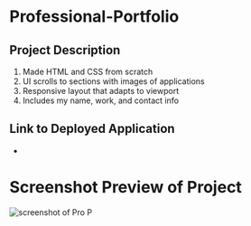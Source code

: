 # Professional-Portfolio
## Project Description
1. Made HTML and CSS from scratch
2. UI scrolls to sections with images of applications
3. Responsive layout that adapts to viewport
4. Includes my name, work, and contact info

## Link to Deployed Application
* 
# Screenshot Preview of Project
![screenshot of Pro P](https://user-images.githubusercontent.com/124942272/222949725-03647c4f-57d8-4ee2-9753-3fb465484023.png)
